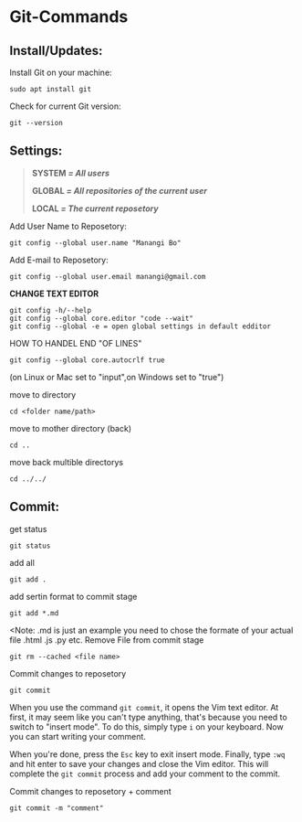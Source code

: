 # Git-Commands
 
## Install/Updates:

 Install Git on your machine: 
 ```
 sudo apt install git
 ```
 Check for current Git version:
 ```
 git --version
 ```
 
## Settings:
 > **SYSTEM _= All users_**
 > 
 > **GLOBAL _= All repositories of the current user_**
 > 
 > **LOCAL _= The current reposetory_**
 
 Add User Name to Reposetory:
 ```
 git config --global user.name "Manangi Bo" 
 ```
 Add E-mail to Reposetory:
 ```
 git config --global user.email manangi@gmail.com
 ```
 
 **CHANGE TEXT EDITOR**
 ```
 git config -h/--help
 git config --global core.editor "code --wait"
 git config --global -e = open global settings in default edditor
 ```
 HOW TO HANDEL END "OF LINES"
 ```
 git config --global core.autocrlf true
 ```
 (on Linux or Mac set to "input",on Windows set to "true")
 
 
 move to directory
 ```
 cd <folder name/path> 
 ```
 move to mother directory (back)
 ```
 cd ..
 ```
 move back multible directorys
 ```
 cd ../../
 ```
 
## Commit:

 get status
 ```
 git status
 ```
 add all
 ```
 git add . 
 ```
 add sertin format to commit stage
 ```
 git add *.md
 ```
 <Note: .md is just an example you need to chose the formate of your actual file .html .js .py etc.
 Remove File from commit stage
 ```
 git rm --cached <file name>
 ```
 Commit changes to reposetory
 ```
 git commit
 ```
 When you use the command `git commit`, it opens the Vim text editor. At first, it may seem like you can't type anything, that's because you need to switch to "insert mode". To do this, simply type `i` on your keyboard. Now you can start writing your comment.

When you're done, press the `Esc` key to exit insert mode. Finally, type `:wq` and hit enter to save your changes and close the Vim editor. This will complete the `git commit` process and add your comment to the commit.

Commit changes to reposetory + comment
```
git commit -m "comment"
